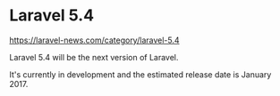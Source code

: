 # Laravel 5.4  

https://laravel-news.com/category/laravel-5.4  


Laravel 5.4 will be the next version of Laravel.  

It's currently in development and the estimated release date is January 2017.


